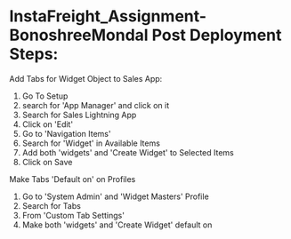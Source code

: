 # InstaFreight_Assignment-BonoshreeMondal Post Deployment Steps: 
Add Tabs for Widget Object to Sales App:
1. Go To Setup
2. search for 'App Manager' and click on it
3. Search for Sales Lightning App
4. Click on 'Edit' 
5. Go to 'Navigation Items' 
6. Search for 'Widget' in Available Items
7. Add both 'widgets' and 'Create Widget' to Selected Items
8. Click on Save

Make Tabs 'Default on' on Profiles
1. Go to 'System Admin' and 'Widget Masters' Profile
2. Search for Tabs
3. From 'Custom Tab Settings' 
4. Make both 'widgets' and 'Create Widget' default on
